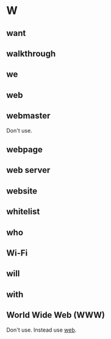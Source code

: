 # W

## want
## walkthrough
## we
## web
## webmaster

Don't use.

## webpage
## web server
## website

## whitelist
## who
## Wi-Fi
## will
## with
## World Wide Web (WWW)

Don't use. Instead use [web](#web).
